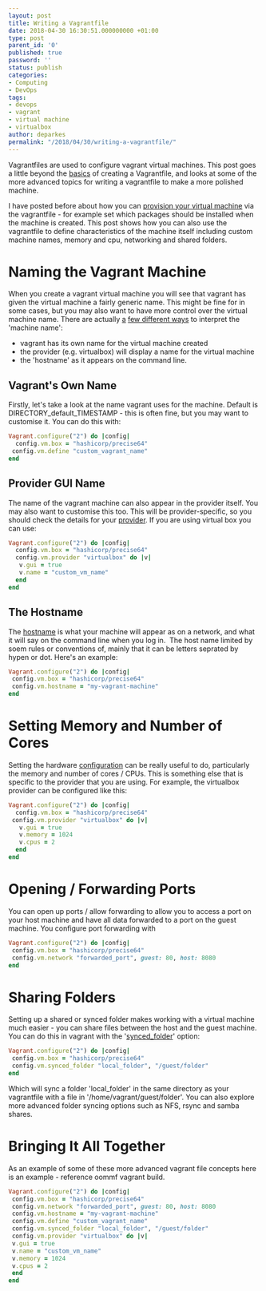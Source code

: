 ```yaml
---
layout: post
title: Writing a Vagrantfile
date: 2018-04-30 16:30:51.000000000 +01:00
type: post
parent_id: '0'
published: true
password: ''
status: publish
categories:
- Computing
- DevOps
tags:
- devops
- vagrant
- virtual machine
- virtualbox
author: deparkes
permalink: "/2018/04/30/writing-a-vagrantfile/"
---
```

Vagrantfiles are used to configure vagrant virtual machines. This post goes a little beyond the <a href="{{site.baseurl}}/2018/01/12/basic-vagrant/">basics</a> of creating a Vagrantfile, and looks at some of the more advanced topics for writing a vagrantfile to make a more polished machine.

I have posted before about how you can <a href="{{site.baseurl}}/2017/12/29/vagrant-ansible-provision/">provision your virtual machine</a> via the vagrantfile - for example set which packages should be installed when the machine is created. This post shows how you can also use the vagrantfile to define characteristics of the machine itself including custom machine names, memory and cpu, networking and shared folders.
<h1>Naming the Vagrant Machine</h1>
When you create a vagrant virtual machine you will see that vagrant has given the virtual machine a fairly generic name. This might be fine for in some cases, but you may also want to have more control over the virtual machine name. There are actually <a href="https://stackoverflow.com/questions/17845637/how-to-change-vagrant-default-machine-name">a</a> <a href="https://stackoverflow.com/questions/17845637/how-to-change-vagrant-default-machine-name">few different ways</a> to interpret the 'machine name':
<ul>
<li>vagrant has its own name for the virtual machine created</li>
<li>the provider (e.g. virtualbox) will display a name for the virtual machine</li>
<li>the 'hostname' as it appears on the command line.</li>
</ul>
<h2>Vagrant's Own Name</h2>
Firstly, let's take a look at the name vagrant uses for the machine. Default is DIRECTORY_default_TIMESTAMP - this is often fine, but you may want to customise it. You can do this with:

```ruby
Vagrant.configure("2") do |config|
  config.vm.box = "hashicorp/precise64"
 config.vm.define "custom_vagrant_name"
end
```

<h2>Provider GUI Name</h2>
The name of the vagrant machine can also appear in the provider itself. You may also want to customise this too. This will be provider-specific, so you should check the details for your <a href="https://www.vagrantup.com/docs/providers/">provider</a>. If you are using virtual box you can use:

```ruby
Vagrant.configure("2") do |config|
  config.vm.box = "hashicorp/precise64"
  config.vm.provider "virtualbox" do |v|
   v.gui = true
   v.name = "custom_vm_name"
  end
end
```


<h2>The Hostname</h2>
The <a href="https://en.wikipedia.org/wiki/Hostname">hostname</a> is what your machine will appear as on a network, and what it will say on the command line when you log in.  The host name limited by soem rules or conventions of, mainly that it can be letters seprated by hypen or dot. Here's an example:

```ruby
Vagrant.configure("2") do |config|
 config.vm.box = "hashicorp/precise64"
 config.vm.hostname = "my-vagrant-machine"
end
```


<h1>Setting Memory and Number of Cores</h1>
Setting the hardware <a href="https://www.vagrantup.com/docs/virtualbox/configuration.html">configuration</a> can be really useful to do, particularly the memory and number of cores / CPUs. This is something else that is specific to the provider that you are using.
For example, the virtualbox provider can be configured like this:

```ruby
Vagrant.configure("2") do |config|
  config.vm.box = "hashicorp/precise64"
 config.vm.provider "virtualbox" do |v|
   v.gui = true
   v.memory = 1024
   v.cpus = 2
  end
end
```

<h1>Opening / Forwarding Ports</h1>
You can open up ports / allow forwarding to allow you to access a port on your host machine and have all data forwarded to a port on the guest machine. You configure port forwarding with

```ruby
Vagrant.configure("2") do |config|
 config.vm.box = "hashicorp/precise64"
 config.vm.network "forwarded_port", guest: 80, host: 8080
end
```


<h1>Sharing Folders</h1>
Setting up a shared or synced folder makes working with a virtual machine much easier - you can share files between the host and the guest machine. You can do this in vagrant with the '<a href="https://www.vagrantup.com/docs/synced-folders/">synced_folder</a>' option:

```ruby
Vagrant.configure("2") do |config|
 config.vm.box = "hashicorp/precise64"
 config.vm.synced_folder "local_folder", "/guest/folder"
end
```

Which will sync a folder 'local_folder' in the same directory as your vagrantfile with a file in '/home/vagrant/guest/folder'. You can also explore more advanced folder syncing options such as NFS, rsync and samba shares.
<h1>Bringing It All Together</h1>
As an example of some of these more advanced vagrant file concepts here is an example - reference oommf vagrant build.

```ruby
Vagrant.configure("2") do |config|
 config.vm.box = "hashicorp/precise64"
 config.vm.network "forwarded_port", guest: 80, host: 8080
 config.vm.hostname = "my-vagrant-machine"
 config.vm.define "custom_vagrant_name"
 config.vm.synced_folder "local_folder", "/guest/folder"
 config.vm.provider "virtualbox" do |v|
 v.gui = true
 v.name = "custom_vm_name"
 v.memory = 1024
 v.cpus = 2
 end
end
```

